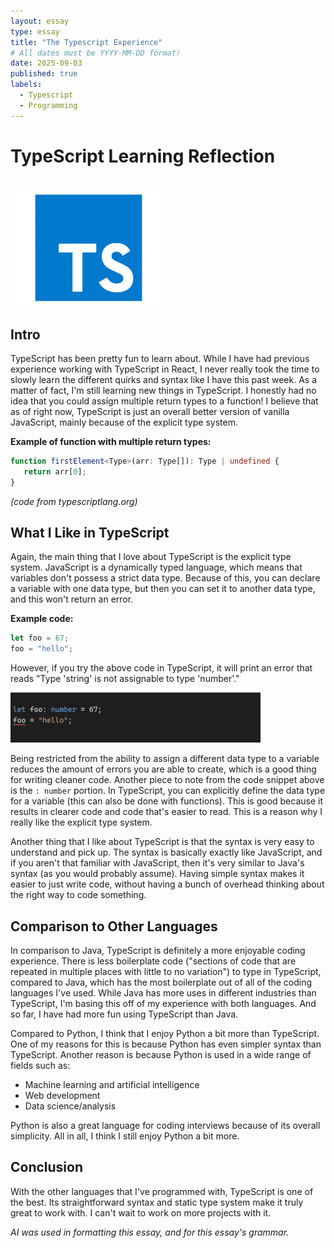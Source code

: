 ```yaml
---
layout: essay
type: essay
title: "The Typescript Experience"
# All dates must be YYYY-MM-DD format!
date: 2025-09-03
published: true
labels:
  - Typescript
  - Programming
---
```


# TypeScript Learning Reflection
<br>
<img width="250px" src="../img/ts-logo.jpg"> 


## Intro

TypeScript has been pretty fun to learn about. While I have had previous experience working with TypeScript in React, I never really took the time to slowly learn the different quirks and syntax like I have this past week. As a matter of fact, I'm still learning new things in TypeScript. I honestly had no idea that you could assign multiple return types to a function! I believe that as of right now, TypeScript is just an overall better version of vanilla JavaScript, mainly because of the explicit type system.

**Example of function with multiple return types:**
```typescript
function firstElement<Type>(arr: Type[]): Type | undefined {
   return arr[0];
}
```
*(code from typescriptlang.org)*

## What I Like in TypeScript

Again, the main thing that I love about TypeScript is the explicit type system. JavaScript is a dynamically typed language, which means that variables don't possess a strict data type. Because of this, you can declare a variable with one data type, but then you can set it to another data type, and this won't return an error. 

**Example code:**
```javascript
let foo = 67;
foo = "hello";
```

However, if you try the above code in TypeScript, it will print an error that reads "Type 'string' is not assignable to type 'number'."

<img width="400px" src="../img/Screenshot 2025-09-03 at 10.19.05 PM.png">

Being restricted from the ability to assign a different data type to a variable reduces the amount of errors you are able to create, which is a good thing for writing cleaner code. Another piece to note from the code snippet above is the `: number` portion. In TypeScript, you can explicitly define the data type for a variable (this can also be done with functions). This is good because it results in clearer code and code that's easier to read. This is a reason why I really like the explicit type system.

Another thing that I like about TypeScript is that the syntax is very easy to understand and pick up. The syntax is basically exactly like JavaScript, and if you aren't that familiar with JavaScript, then it's very similar to Java's syntax (as you would probably assume). Having simple syntax makes it easier to just write code, without having a bunch of overhead thinking about the right way to code something.

## Comparison to Other Languages

In comparison to Java, TypeScript is definitely a more enjoyable coding experience. There is less boilerplate code ("sections of code that are repeated in multiple places with little to no variation") to type in TypeScript, compared to Java, which has the most boilerplate out of all of the coding languages I've used. While Java has more uses in different industries than TypeScript, I'm basing this off of my experience with both languages. And so far, I have had more fun using TypeScript than Java.

Compared to Python, I think that I enjoy Python a bit more than TypeScript. One of my reasons for this is because Python has even simpler syntax than TypeScript. Another reason is because Python is used in a wide range of fields such as:
- Machine learning and artificial intelligence
- Web development
- Data science/analysis

Python is also a great language for coding interviews because of its overall simplicity. All in all, I think I still enjoy Python a bit more.

## Conclusion

With the other languages that I've programmed with, TypeScript is one of the best. Its straightforward syntax and static type system make it truly great to work with. I can't wait to work on more projects with it.

*AI was used in formatting this essay, and for this essay's grammar.*
